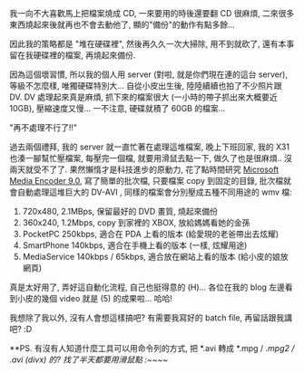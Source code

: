 我一向不大喜歡馬上把檔案燒成 CD, 一來要用的時後還要翻 CD 很麻煩, 二來很多東西燒起來後就再也不會去動他了, 顯的"備份"的動作有點多餘...

因此我的策略都是 "堆在硬碟裡", 然後再久久一次大掃除, 用不到就砍了, 還有本事留在我硬碟裡的檔案, 再燒起來備份.

因為這個壞習慣, 所以我的個人用 server (對啦, 就是你們現在連的這台 server), 等級不怎麼樣, 唯獨硬碟特別大... 自從小皮出生後, 陸陸續續也拍了不少照片跟 DV. DV 處理起來真是麻煩, 抓下來的檔案很大 (一小時的帶子抓出來大概要近 10GB), 壓縮速度又慢... 一不注意, 硬碟就積了 60GB 的檔案...

"再不處理不行了!!"

<!--more-->

過去兩個禮拜, 我的 server 就一直忙著在處理這堆檔案, 晚上下班回家, 我的 X31 也湊一腳幫忙壓檔案, 每壓完一個檔, 就要用滑鼠去點一下, 做久了也是很麻煩.. 沒兩天就受不了了. 果然懶惰才是科技進步的原動力, 花了點時間研究 [Microsoft Media Encoder 9.0](http://www.microsoft.com/windows/windowsmedia/tw/default.aspx), 寫了簡單的批次檔, 只要檔案 copy 到固定的目錄, 批次檔就會自動處理這堆巨大的 DV-AVI , 同樣的檔案會分別壓成五種不同用途的 wmv 檔:

1. 720x480, 2.1MBps, 保留最好的 DVD 畫質, 燒起來備份
2. 360x240, 1.2Mbps, copy 到家裡的 XBOX, 放給媽媽看她的金孫
3. PocketPC 250kbps, 適合在 PDA 上看的版本 (給愛現的老爸帶出去炫耀)
4. SmartPhone 140kbps, 適合在手機上看的版本 (一樣, 炫耀用途)
5. MediaService 140kbps / 65kbps, 適合放在網站上看的版本 (給小皮的娘放網頁)

真是太好用了, 弄好這自動化流程, 自己也挺得意的 (H)... 各位在我的 blog 左邊看到小皮的幾個 video 就是 (5) 的成果啦... 哈哈!

我想除了我以外, 沒有人會想這樣搞吧? 有需要我寫好的 batch file, 再留話跟我講吧? :D

**PS. 有沒有人知道什麼工具可以用命令列的方式, 把 *.avi 轉成 *.mpg / *.mpg2 / *.avi (divx) 的? 找了半天都要用滑鼠點 :~~~~**